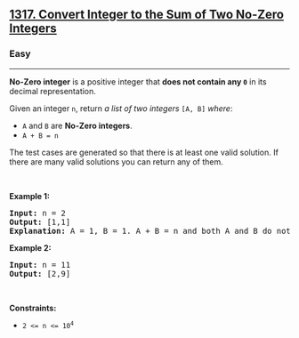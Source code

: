 <h2><a href="https://leetcode.com/problems/convert-integer-to-the-sum-of-two-no-zero-integers/">1317. Convert Integer to the Sum of Two No-Zero Integers</a></h2><h3>Easy</h3><hr><div style="user-select: auto;"><p style="user-select: auto;"><strong style="user-select: auto;">No-Zero integer</strong> is a positive integer that <strong style="user-select: auto;">does not contain any <code style="user-select: auto;">0</code></strong> in its decimal representation.</p>

<p style="user-select: auto;">Given an integer <code style="user-select: auto;">n</code>, return <em style="user-select: auto;">a list of two integers</em> <code style="user-select: auto;">[A, B]</code> <em style="user-select: auto;">where</em>:</p>

<ul style="user-select: auto;">
	<li style="user-select: auto;"><code style="user-select: auto;">A</code> and <code style="user-select: auto;">B</code> are <strong style="user-select: auto;">No-Zero integers</strong>.</li>
	<li style="user-select: auto;"><code style="user-select: auto;">A + B = n</code></li>
</ul>

<p style="user-select: auto;">The test cases are generated so that there is at least one valid solution. If there are many valid solutions you can return any of them.</p>

<p style="user-select: auto;">&nbsp;</p>
<p style="user-select: auto;"><strong class="example" style="user-select: auto;">Example 1:</strong></p>

<pre style="user-select: auto;"><strong style="user-select: auto;">Input:</strong> n = 2
<strong style="user-select: auto;">Output:</strong> [1,1]
<strong style="user-select: auto;">Explanation:</strong> A = 1, B = 1. A + B = n and both A and B do not contain any 0 in their decimal representation.
</pre>

<p style="user-select: auto;"><strong class="example" style="user-select: auto;">Example 2:</strong></p>

<pre style="user-select: auto;"><strong style="user-select: auto;">Input:</strong> n = 11
<strong style="user-select: auto;">Output:</strong> [2,9]
</pre>

<p style="user-select: auto;">&nbsp;</p>
<p style="user-select: auto;"><strong style="user-select: auto;">Constraints:</strong></p>

<ul style="user-select: auto;">
	<li style="user-select: auto;"><code style="user-select: auto;">2 &lt;= n &lt;= 10<sup style="user-select: auto;">4</sup></code></li>
</ul>
</div>